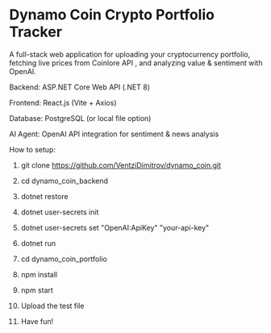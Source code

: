 # Dynamo Coin Crypto Portfolio Tracker

A full-stack web application for uploading your cryptocurrency portfolio, fetching live prices from Coinlore API
, and analyzing value & sentiment with OpenAI.

Backend: ASP.NET Core Web API (.NET 8)

Frontend: React.js (Vite + Axios)

Database: PostgreSQL (or local file option)

AI Agent: OpenAI API integration for sentiment & news analysis

How to setup: 

1. git clone https://github.com/VentziDimitrov/dynamo_coin.git
2. cd dynamo_coin_backend
3. dotnet restore
4. dotnet user-secrets init
5. dotnet user-secrets set "OpenAI:ApiKey" "your-api-key"
6. dotnet run

7. cd dynamo_coin_portfolio
8. npm install
9. npm start

10. Upload the test file
11. Have fun!
